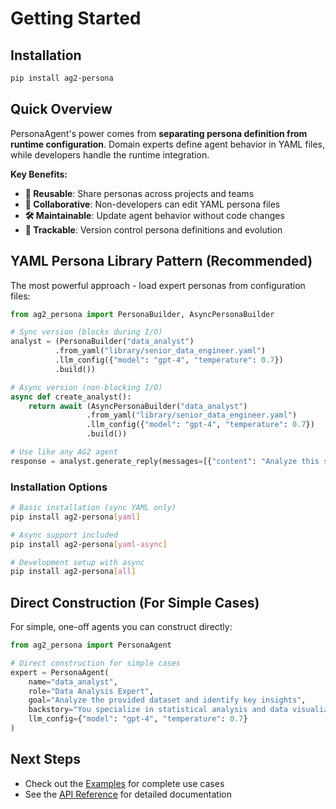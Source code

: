 # Getting Started

## Installation

```bash
pip install ag2-persona
```

## Quick Overview

PersonaAgent's power comes from **separating persona definition from runtime configuration**. Domain experts define agent behavior in YAML files, while developers handle the runtime integration.

**Key Benefits:**
- **🔄 Reusable**: Share personas across projects and teams
- **👥 Collaborative**: Non-developers can edit YAML persona files
- **🛠️ Maintainable**: Update agent behavior without code changes
- **📝 Trackable**: Version control persona definitions and evolution

## YAML Persona Library Pattern (Recommended)

The most powerful approach - load expert personas from configuration files:

```python
from ag2_persona import PersonaBuilder, AsyncPersonaBuilder

# Sync version (blocks during I/O)
analyst = (PersonaBuilder("data_analyst")
          .from_yaml("library/senior_data_engineer.yaml")
          .llm_config({"model": "gpt-4", "temperature": 0.7})
          .build())

# Async version (non-blocking I/O)
async def create_analyst():
    return await (AsyncPersonaBuilder("data_analyst")
                 .from_yaml("library/senior_data_engineer.yaml")
                 .llm_config({"model": "gpt-4", "temperature": 0.7})
                 .build())

# Use like any AG2 agent
response = analyst.generate_reply(messages=[{"content": "Analyze this sales data"}])
```

### Installation Options

```bash
# Basic installation (sync YAML only)
pip install ag2-persona[yaml]

# Async support included
pip install ag2-persona[yaml-async]

# Development setup with async
pip install ag2-persona[all]
```

## Direct Construction (For Simple Cases)

For simple, one-off agents you can construct directly:

```python
from ag2_persona import PersonaAgent

# Direct construction for simple cases
expert = PersonaAgent(
    name="data_analyst",
    role="Data Analysis Expert",
    goal="Analyze the provided dataset and identify key insights",
    backstory="You specialize in statistical analysis and data visualization",
    llm_config={"model": "gpt-4", "temperature": 0.7}
)
```

## Next Steps

- Check out the [Examples](examples.md) for complete use cases
- See the [API Reference](api.md) for detailed documentation
